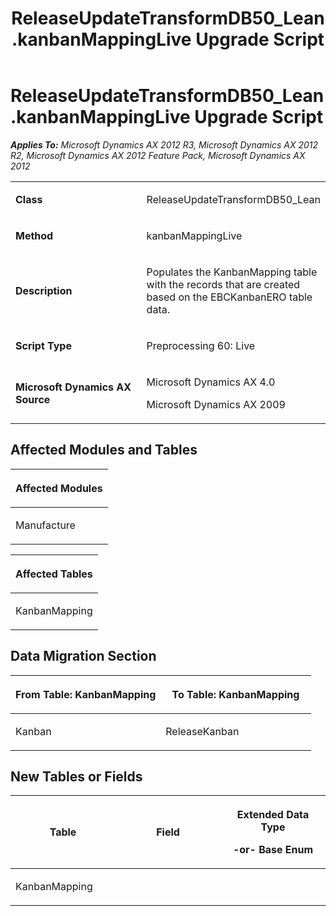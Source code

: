 ﻿---
title: ReleaseUpdateTransformDB50_Lean.kanbanMappingLive Upgrade Script
TOCTitle: ReleaseUpdateTransformDB50_Lean.kanbanMappingLive Upgrade Script
ms:assetid: a36c0241-c937-671b-c7e9-672b60ce033d
ms:mtpsurl: https://msdn.microsoft.com/en-us/library/JJ736760(v=AX.60)
ms:contentKeyID: 49710192
ms.date: 05/18/2015
mtps_version: v=AX.60
---

# ReleaseUpdateTransformDB50\_Lean.kanbanMappingLive Upgrade Script 


_**Applies To:** Microsoft Dynamics AX 2012 R3, Microsoft Dynamics AX 2012 R2, Microsoft Dynamics AX 2012 Feature Pack, Microsoft Dynamics AX 2012_

<table>
<colgroup>
<col style="width: 50%" />
<col style="width: 50%" />
</colgroup>
<tbody>
<tr class="odd">
<td><p><strong>Class</strong></p></td>
<td><p>ReleaseUpdateTransformDB50_Lean</p></td>
</tr>
<tr class="even">
<td><p><strong>Method</strong></p></td>
<td><p>kanbanMappingLive</p></td>
</tr>
<tr class="odd">
<td><p><strong>Description</strong></p></td>
<td><p>Populates the KanbanMapping table with the records that are created based on the EBCKanbanERO table data.</p></td>
</tr>
<tr class="even">
<td><p><strong>Script Type</strong></p></td>
<td><p>Preprocessing 60: Live</p></td>
</tr>
<tr class="odd">
<td><p><strong>Microsoft Dynamics AX Source</strong></p></td>
<td><p>Microsoft Dynamics AX 4.0</p>
<p>Microsoft Dynamics AX 2009</p></td>
</tr>
</tbody>
</table>


## Affected Modules and Tables

<table>
<colgroup>
<col style="width: 100%" />
</colgroup>
<thead>
<tr class="header">
<th><p>Affected Modules</p></th>
</tr>
</thead>
<tbody>
<tr class="odd">
<td><p>Manufacture</p></td>
</tr>
</tbody>
</table>


<table>
<colgroup>
<col style="width: 100%" />
</colgroup>
<thead>
<tr class="header">
<th><p>Affected Tables</p></th>
</tr>
</thead>
<tbody>
<tr class="odd">
<td><p>KanbanMapping</p></td>
</tr>
</tbody>
</table>


## Data Migration Section

<table>
<colgroup>
<col style="width: 50%" />
<col style="width: 50%" />
</colgroup>
<thead>
<tr class="header">
<th><p>From Table: KanbanMapping</p></th>
<th><p>To Table: KanbanMapping</p></th>
</tr>
</thead>
<tbody>
<tr class="odd">
<td><p>Kanban</p></td>
<td><p>ReleaseKanban</p></td>
</tr>
</tbody>
</table>


## New Tables or Fields

<table>
<colgroup>
<col style="width: 33%" />
<col style="width: 33%" />
<col style="width: 33%" />
</colgroup>
<thead>
<tr class="header">
<th><p>Table</p></th>
<th><p>Field</p></th>
<th><p>Extended Data Type</p>
<p>-or- Base Enum</p></th>
</tr>
</thead>
<tbody>
<tr class="odd">
<td><p>KanbanMapping</p></td>
<td><p></p></td>
<td><p></p></td>
</tr>
</tbody>
</table>

  


